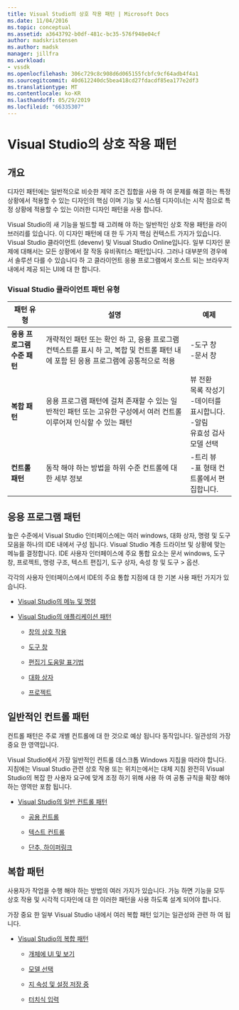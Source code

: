 ```yaml
---
title: Visual Studio의 상호 작용 패턴 | Microsoft Docs
ms.date: 11/04/2016
ms.topic: conceptual
ms.assetid: a3643792-b0df-481c-bc35-576f948e04cf
author: madskristensen
ms.author: madsk
manager: jillfra
ms.workload:
- vssdk
ms.openlocfilehash: 306c729c8c908d6d065155fcbfc9cf64adb4f4a1
ms.sourcegitcommit: 40d612240dc5bea418cd27fdacdf85ea177e2df3
ms.translationtype: MT
ms.contentlocale: ko-KR
ms.lasthandoff: 05/29/2019
ms.locfileid: "66335307"
---
```

# <a name="interaction-patterns-for-visual-studio"></a>Visual Studio의 상호 작용 패턴
## <a name="overview"></a>개요
 디자인 패턴에는 일반적으로 비슷한 제약 조건 집합을 사용 하 여 문제를 해결 하는 특정 상황에서 적용할 수 있는 디자인의 핵심 이며 기능 및 시스템 디자이너는 시작 점으로 특정 상황에 적용할 수 있는 이러한 디자인 패턴을 사용 합니다.

 Visual Studio의 새 기능을 빌드할 때 고려해 야 하는 일반적인 상호 작용 패턴을 라이브러리를 있습니다. 이 디자인 패턴에 대 한 두 가지 핵심 컨텍스트 가지가 있습니다. Visual Studio 클라이언트 (devenv) 및 Visual Studio Online입니다. 일부 디자인 문제에 대해서는 모든 상황에서 잘 작동 유비쿼터스 패턴입니다. 그러나 대부분의 경우에서 솔루션 다를 수 있습니다 하 고 클라이언트 응용 프로그램에서 호스트 되는 브라우저 내에서 제공 되는 UI에 대 한 합니다.

### <a name="visual-studio-client-pattern-types"></a>Visual Studio 클라이언트 패턴 유형

|패턴 유형|설명|예제|
|------------------|-----------------|--------------|
|**응용 프로그램 수준 패턴**|개략적인 패턴 또는 확인 하 고, 응용 프로그램 컨텍스트를 표시 하 고, 복합 및 컨트롤 패턴 내에 포함 된 응용 프로그램에 공통적으로 적용|-도구 창<br />-문서 창|
|**복합 패턴**|응용 프로그램 패턴에 걸쳐 존재할 수 있는 일반적인 패턴 또는 고유한 구성에서 여러 컨트롤 이루어져 인식할 수 있는 패턴|뷰 전환<br />목록 작성기<br />-데이터를 표시합니다.<br />-알림<br />유효성 검사<br />모델 선택|
|**컨트롤 패턴**|동작 해야 하는 방법을 하위 수준 컨트롤에 대 한 세부 정보|-트리 뷰<br />-표 형태 컨트롤에서 편집합니다.|

## <a name="application-patterns"></a>응용 프로그램 패턴
 높은 수준에서 Visual Studio 인터페이스에는 여러 windows, 대화 상자, 명령 및 도구 모음을 하나의 IDE 내에서 구성 됩니다. Visual Studio 계층 드라이브 및 상황에 맞는 메뉴를 결정합니다. IDE 사용자 인터페이스에 주요 통합 요소는 문서 windows, 도구 창, 프로젝트, 명령 구조, 텍스트 편집기, 도구 상자, 속성 창 및 도구 > 옵션.

 각각의 사용자 인터페이스에서 IDE의 주요 통합 지점에 대 한 기본 사용 패턴 가지가 있습니다.

- [Visual Studio의 메뉴 및 명령](../../extensibility/ux-guidelines/menus-and-commands-for-visual-studio.md)

- [Visual Studio의 애플리케이션 패턴](../../extensibility/ux-guidelines/application-patterns-for-visual-studio.md)

    - [창의 상호 작용](../../extensibility/ux-guidelines/application-patterns-for-visual-studio.md#BKMK_WindowInteractions)

    - [도구 창](../../extensibility/ux-guidelines/application-patterns-for-visual-studio.md#BKMK_ToolWindows)

    - [편집기 도움말 표기법](../../extensibility/ux-guidelines/application-patterns-for-visual-studio.md#BKMK_DocumentEditorConventions)

    - [대화 상자](../../extensibility/ux-guidelines/application-patterns-for-visual-studio.md#BKMK_Dialogs)

    - [프로젝트](../../extensibility/ux-guidelines/application-patterns-for-visual-studio.md#BKMK_Projects)

## <a name="common-control-patterns"></a>일반적인 컨트롤 패턴
 컨트롤 패턴은 주로 개별 컨트롤에 대 한 것으로 예상 됩니다 동작입니다. 일관성의 가장 중요 한 영역입니다.

 Visual Studio에서 가장 일반적인 컨트롤 데스크톱 Windows 지침을 따라야 합니다. 지침에는 Visual Studio 관련 상호 작용 또는 위치는에서는 대체 지침 완전히 Visual Studio의 복잡 한 사용자 요구에 맞게 조정 하기 위해 사용 하 여 공통 규칙을 확장 해야 하는 영역만 포함 됩니다.

- [Visual Studio의 일반 컨트롤 패턴](../../extensibility/ux-guidelines/common-control-patterns-for-visual-studio.md)

    - [공용 컨트롤](../../extensibility/ux-guidelines/common-control-patterns-for-visual-studio.md#BKMK_CommonControls)

    - [텍스트 컨트롤](../../extensibility/ux-guidelines/common-control-patterns-for-visual-studio.md#BKMK_TextControls)

    - [단추, 하이퍼링크](../../extensibility/ux-guidelines/common-control-patterns-for-visual-studio.md#BKMK_ButtonsAndHyperlinks)

## <a name="composite-patterns"></a>복합 패턴
 사용자가 작업을 수행 해야 하는 방법의 여러 가지가 있습니다. 가능 하면 기능을 모두 상호 작용 및 시각적 디자인에 대 한 이러한 패턴을 사용 하도록 설계 되어야 합니다.

 가장 중요 한 일부 Visual Studio 내에서 여러 복합 패턴 있기는 일관성와 관련 하 여 됩니다.

- [Visual Studio의 복합 패턴](../../extensibility/ux-guidelines/composite-patterns-for-visual-studio.md)

    - [개체에 UI 및 보기](../../extensibility/ux-guidelines/composite-patterns-for-visual-studio.md#BKMK_OnObjectUI)

    - [모델 선택](../../extensibility/ux-guidelines/composite-patterns-for-visual-studio.md#BKMK_SelectionModels)

    - [지 속성 및 설정 저장 중](../../extensibility/ux-guidelines/composite-patterns-for-visual-studio.md#BKMK_PersistenceAndSavingSettings)

    - [터치식 입력](../../extensibility/ux-guidelines/composite-patterns-for-visual-studio.md#BKMK_TouchInput)